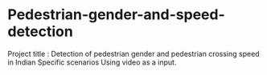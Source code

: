 # Pedestrian-gender-and-speed-detection
Project title : Detection of pedestrian gender and pedestrian crossing speed in Indian Specific scenarios Using video as a input.
